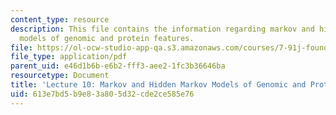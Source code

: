 ```yaml
---
content_type: resource
description: This file contains the information regarding markov and hidden markov
  models of genomic and protein features.
file: https://ol-ocw-studio-app-qa.s3.amazonaws.com/courses/7-91j-foundations-of-computational-and-systems-biology-spring-2014/613e7bd5b9e83a805d32cde2ce585e76_MIT7_91JS14_Lecture10.pdf
file_type: application/pdf
parent_uid: e46d1b6b-e6b2-fff3-aee2-1fc3b36646ba
resourcetype: Document
title: 'Lecture 10: Markov and Hidden Markov Models of Genomic and Protein Features'
uid: 613e7bd5-b9e8-3a80-5d32-cde2ce585e76
---
```

